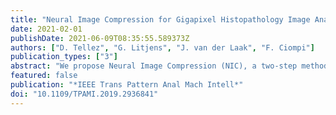 ```yaml
---
title: "Neural Image Compression for Gigapixel Histopathology Image Analysis."
date: 2021-02-01
publishDate: 2021-06-09T08:35:55.589373Z
authors: ["D. Tellez", "G. Litjens", "J. van der Laak", "F. Ciompi"]
publication_types: ["3"]
abstract: "We propose Neural Image Compression (NIC), a two-step method to build convolutional neural networks for gigapixel image analysis solely using weak image-level labels. First, gigapixel images are compressed using a neural network trained in an unsupervised fashion, retaining high-level information while suppressing pixel-level noise. Second, a convolutional neural network (CNN) is trained on these compressed image representations to predict image-level labels, avoiding the need for fine-grained manual annotations. We compared several encoding strategies, namely reconstruction error minimization, contrastive training and adversarial feature learning, and evaluated NIC on a synthetic task and two public histopathology datasets. We found that NIC can exploit visual cues associated with image-level labels successfully, integrating both global and local visual information. Furthermore, we visualized the regions of the input gigapixel images where the CNN attended to, and confirmed that they overlapped with annotations from human experts."
featured: false
publication: "*IEEE Trans Pattern Anal Mach Intell*"
doi: "10.1109/TPAMI.2019.2936841"
---
```


